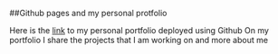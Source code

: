 ##Github pages and my personal protfolio

Here is the [link](https://skaramje.github.io/index.html) to my personal portfolio deployed using Github
On my portfolio I share the projects that I am working on and more about me
